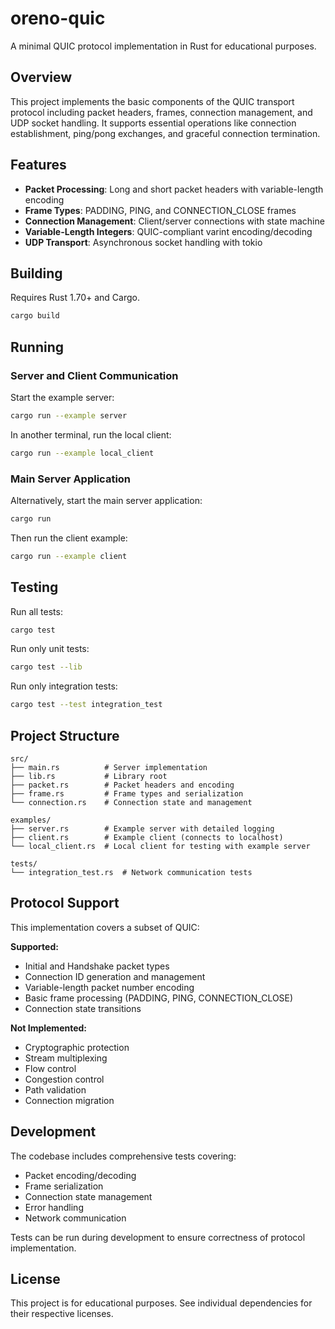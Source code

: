 # oreno-quic

A minimal QUIC protocol implementation in Rust for educational purposes.

## Overview

This project implements the basic components of the QUIC transport protocol including packet headers, frames, connection management, and UDP socket handling. It supports essential operations like connection establishment, ping/pong exchanges, and graceful connection termination.

## Features

- **Packet Processing**: Long and short packet headers with variable-length encoding
- **Frame Types**: PADDING, PING, and CONNECTION_CLOSE frames
- **Connection Management**: Client/server connections with state machine
- **Variable-Length Integers**: QUIC-compliant varint encoding/decoding
- **UDP Transport**: Asynchronous socket handling with tokio

## Building

Requires Rust 1.70+ and Cargo.

```bash
cargo build
```

## Running

### Server and Client Communication

Start the example server:

```bash
cargo run --example server
```

In another terminal, run the local client:

```bash
cargo run --example local_client
```

### Main Server Application

Alternatively, start the main server application:

```bash
cargo run
```

Then run the client example:

```bash
cargo run --example client
```

## Testing

Run all tests:

```bash
cargo test
```

Run only unit tests:

```bash
cargo test --lib
```

Run only integration tests:

```bash
cargo test --test integration_test
```

## Project Structure

```
src/
├── main.rs          # Server implementation
├── lib.rs           # Library root
├── packet.rs        # Packet headers and encoding
├── frame.rs         # Frame types and serialization
└── connection.rs    # Connection state and management

examples/
├── server.rs        # Example server with detailed logging
├── client.rs        # Example client (connects to localhost)
└── local_client.rs  # Local client for testing with example server

tests/
└── integration_test.rs  # Network communication tests
```

## Protocol Support

This implementation covers a subset of QUIC:

**Supported:**
- Initial and Handshake packet types
- Connection ID generation and management
- Variable-length packet number encoding
- Basic frame processing (PADDING, PING, CONNECTION_CLOSE)
- Connection state transitions

**Not Implemented:**
- Cryptographic protection
- Stream multiplexing
- Flow control
- Congestion control
- Path validation
- Connection migration

## Development

The codebase includes comprehensive tests covering:
- Packet encoding/decoding
- Frame serialization
- Connection state management
- Error handling
- Network communication

Tests can be run during development to ensure correctness of protocol implementation.

## License

This project is for educational purposes. See individual dependencies for their respective licenses.